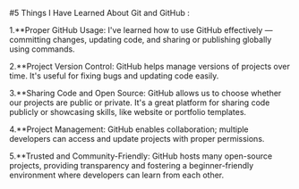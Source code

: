 #5 Things I Have Learned About Git and GitHub :

1.**Proper GitHub Usage: I've learned how to use GitHub effectively — committing changes, updating code, and sharing or publishing globally using commands.

2.**Project Version Control: GitHub helps manage versions of projects over time. It's useful for fixing bugs and updating code easily.

3.**Sharing Code and Open Source: GitHub allows us to choose whether our projects are public or private. It's a great platform for sharing code publicly or showcasing skills, like website or portfolio templates.

4.**Project Management: GitHub enables collaboration; multiple developers can access and update projects with proper permissions.

5.**Trusted and Community-Friendly: GitHub hosts many open-source projects, providing transparency and fostering a beginner-friendly environment where developers can learn from each other.